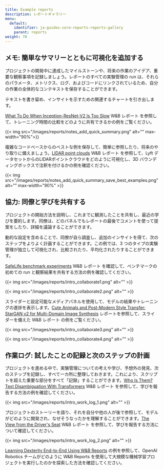 ```yaml
---
title: Example reports
description: レポートギャラリー
menu:
  default:
    identifier: ja-guides-core-reports-reports-gallery
    parent: reports
weight: 70
---
```


## メモ: 簡単なサマリーとともに可視化を追加する

プロジェクトの開発中に達成したマイルストーンや、将来の作業のアイデア、重要な観察事項を記録しましょう。レポートのすべての実験管理の run は、それらのパラメータ、メトリクス、ログ、およびコードにリンクされているため、自分の作業の全体的なコンテキストを保存することができます。

テキストを書き留め、インサイトを示すための関連するチャートを引き出します。

[What To Do When Inception-ResNet-V2 Is Too Slow](https://wandb.ai/stacey/estuary/reports/When-Inception-ResNet-V2-is-too-slow--Vmlldzo3MDcxMA) W&B レポート を参照して、トレーニング時間の比較をどのように共有できるかの例をご覧ください。

{{< img src="/images/reports/notes_add_quick_summary.png" alt="" max-width="90%">}}

複雑なコードベースからのベストな例を保存して、簡単に参照したり、将来のやり取りに備えましょう。[LIDAR point clouds](https://wandb.ai/stacey/lyft/reports/LIDAR-Point-Clouds-of-Driving-Scenes--Vmlldzo2MzA5Mg) W&B レポート を参照して、Lyft データセットからのLIDARポイントクラウドをどのように可視化し、3D バウンディングボックスで注釈を付けるかの例を確認ください。

{{< img src="/images/reports/notes_add_quick_summary_save_best_examples.png" alt="" max-width="90%" >}}

## 協力: 同僚と学びを共有する

プロジェクトの開始方法を説明し、これまでに観測したことを共有し、最近の学びを要約します。同僚は、どのパネルでもレポートの最後でコメントを使って提案をしたり、詳細を議論することができます。

動的な設定を含めることで、同僚が自ら調査し、追加のインサイトを得て、次のステップをよりよく計画することができます。この例では、3 つのタイプの実験管理が独立して可視化され、比較されたり、平均化されたりすることができます。

[SafeLife benchmark experiments](https://wandb.ai/stacey/saferlife/reports/SafeLife-Benchmark-Experiments--Vmlldzo0NjE4MzM) W&B レポート を確認して、ベンチマークの初めての run と観察結果を共有する方法の例を確認してください。

{{< img src="/images/reports/intro_collaborate1.png" alt="" >}}

{{< img src="/images/reports/intro_collaborate2.png" alt="" >}}

スライダーと設定可能なメディアパネルを使用して、モデルの結果やトレーニングの進捗を表示します。[Cute Animals and Post-Modern Style Transfer: StarGAN v2 for Multi-Domain Image Synthesis](https://wandb.ai/stacey/stargan/reports/Cute-Animals-and-Post-Modern-Style-Transfer-StarGAN-v2-for-Multi-Domain-Image-Synthesis---VmlldzoxNzcwODQ) レポートを参照して、スライダーを備えた W&B レポート の例をご覧ください。

{{< img src="/images/reports/intro_collaborate3.png" alt="" >}}

{{< img src="/images/reports/intro_collaborate4.png" alt="" >}}

## 作業ログ: 試したことの記録と次のステップの計画

プロジェクトを進める中で、実験管理についての考えや学び、予想外の発見、次のステップを記録し、すべて一カ所に整理しておきます。これにより、スクリプトを超えた重要な部分をすべて「記録」することができます。[Who Is Them? Text Disambiguation With Transformers](https://wandb.ai/stacey/winograd/reports/Who-is-Them-Text-Disambiguation-with-Transformers--VmlldzoxMDU1NTc) W&B レポート を参照して、学びを報告する方法の例を確認してください。

{{< img src="/images/reports/intro_work_log_1.png" alt="" >}}

プロジェクトのストーリーを語り、それを自分や他の人が後で参照して、モデルがどのように開発され、なぜそうなったかを理解することができます。[The View from the Driver's Seat](https://wandb.ai/stacey/deep-drive/reports/The-View-from-the-Driver-s-Seat--Vmlldzo1MTg5NQ) W&B レポート を参照して、学びを報告する方法について確認してください。

{{< img src="/images/reports/intro_work_log_2.png" alt="" >}}

[Learning Dexterity End-to-End Using W&B Reports](https://bit.ly/wandb-learning-dexterity) の例を参照して、OpenAI Robotics チームがどのように W&B Reports を使用して大規模な機械学習プロジェクトを実行したのかを探索した方法を確認してください。